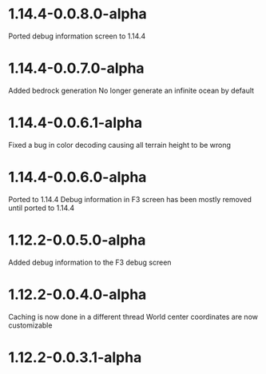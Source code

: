 # 1.14.4-0.0.8.0-alpha
Ported debug information screen to 1.14.4

# 1.14.4-0.0.7.0-alpha
Added bedrock generation
No longer generate an infinite ocean by default

# 1.14.4-0.0.6.1-alpha
Fixed a bug in color decoding causing all terrain height to be wrong

# 1.14.4-0.0.6.0-alpha
Ported to 1.14.4
Debug information in F3 screen has been mostly removed until ported to 1.14.4

# 1.12.2-0.0.5.0-alpha
Added debug information to the F3 debug screen

# 1.12.2-0.0.4.0-alpha
Caching is now done in a different thread
World center coordinates are now customizable

# 1.12.2-0.0.3.1-alpha